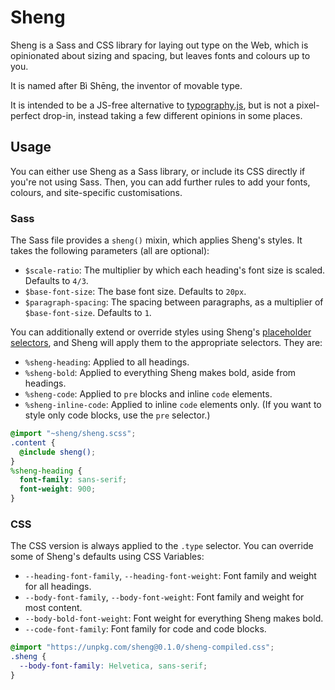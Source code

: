 # Sheng

Sheng is a Sass and CSS library for laying out type on the Web, which is opinionated about sizing and spacing, but leaves fonts and colours up to you.

It is named after Bì Shēng, the inventor of movable type.

It is intended to be a JS-free alternative to [typography.js][], but is not a pixel-perfect drop-in, instead taking a few different opinions in some places.

[typography.js]: http://kyleamathews.github.io/typography.js/

## Usage

You can either use Sheng as a Sass library, or include its CSS directly if you're not using Sass. Then, you can add further rules to add your fonts, colours, and site-specific customisations.

### Sass

The Sass file provides a `sheng()` mixin, which applies Sheng's styles. It takes the following parameters (all are optional):

- `$scale-ratio`: The multiplier by which each heading's font size is scaled. Defaults to `4/3`.
- `$base-font-size`: The base font size. Defaults to `20px`.
- `$paragraph-spacing`: The spacing between paragraphs, as a multiplier of `$base-font-size`. Defaults to `1`.

You can additionally extend or override styles using Sheng's [placeholder selectors](https://sass-lang.com/documentation/style-rules/placeholder-selectors), and Sheng will apply them to the appropriate selectors. They are:

- `%sheng-heading`: Applied to all headings.
- `%sheng-bold`: Applied to everything Sheng makes bold, aside from headings.
- `%sheng-code`: Applied to `pre` blocks and inline `code` elements.
- `%sheng-inline-code`: Applied to inline `code` elements only. (If you want to style only code blocks, use the `pre` selector.)

```scss
@import "~sheng/sheng.scss";
.content {
  @include sheng();
}
%sheng-heading {
  font-family: sans-serif;
  font-weight: 900;
}
```

### CSS

The CSS version is always applied to the `.type` selector. You can override some of Sheng's defaults using CSS Variables:

- `--heading-font-family`, `--heading-font-weight`: Font family and weight for all headings.
- `--body-font-family`, `--body-font-weight`: Font family and weight for most content.
- `--body-bold-font-weight`: Font weight for everything Sheng makes bold.
- `--code-font-family`: Font family for code and code blocks.

```css
@import "https://unpkg.com/sheng@0.1.0/sheng-compiled.css";
.sheng {
  --body-font-family: Helvetica, sans-serif;
}
```
